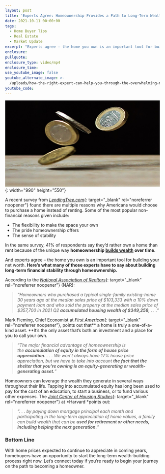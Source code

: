 ```yaml
---
layout: post
title: 'Experts Agree: Homeownership Provides a Path to Long-Term Wealth'
date: 2021-10-11 00:00:00
tags:
  - Home Buyer Tips
  - Real Estate
  - Market Update
excerpt: "Experts agree – the home you own is an important tool for building your net worth.\_Here’s what many of those experts have to say about building long-term financial stability through homeownership."
enclosure:
pullquote:
enclosure_type: video/mp4
enclosure_time:
use_youtube_image: false
youtube_alternate_image: >-
  /uploads/how-the-right-expert-can-help-you-through-the-overwhelming-market-26.png
youtube_code:
---
```

![](/uploads/pexels-pixabay-210600.jpg){: width="990" height="550"}

A recent survey from&nbsp;[*LendingTree.com*](https://www.lendingtree.com/home/mortgage/homeownership-renting-survey/){: target="_blank" rel="noreferrer noopener"}&nbsp;found there are multiple reasons why Americans would choose to purchase a home instead of renting. Some of the most popular non-financial reasons given include:

* The flexibility to make the space your own
* The pride homeownership offers
* The sense of stability

In the same survey, 41% of respondents say they’d rather own a home than rent because of the unique way&nbsp;**homeownership&nbsp;**[**builds wealth**](https://www.buyandsellvero.com/blog/as-home-equity-rises-so-does-your-wealth/)**&nbsp;over time.**

And experts agree – the home you own is an important tool for building your net worth.&nbsp;**Here’s what many of those experts have to say about building long-term financial stability through homeownership.**

According to the&nbsp;[*National Association of Realtors*](https://www.nar.realtor/blogs/economists-outlook/metro-area-wealth-gains-as-of-2021-q2-typical-gain-of-349000-over-30-years){: target="_blank" rel="noreferrer noopener"}&nbsp;(NAR):

> *“Homeowners who purchased a typical single-family existing-home 30 years ago at the median sales price of $103,333 with a 10% down payment loan and who sold the property at the median sales price of $357,700 in 2021 Q2&nbsp;**accumulated housing wealth of $349,258**, . . .*”

Mark Fleming, Chief Economist at&nbsp;[*First American*](https://blog.firstam.com/economics/reconomy-podcast-should-you-rent-or-buy){: target="_blank" rel="noreferrer noopener"}, points out that**&nbsp;a home is truly a one-of-a-kind asset.&nbsp;**It’s the only asset that’s both an investment and a place for you to call your own.

> *“The major financial advantage of homeownership is the&nbsp;**accumulation of equity in the form of house price appreciation.&nbsp;**. . . We won’t always have 17% house price appreciation, but we have to take into account&nbsp;**the fact that the shelter that you’re owning is an equity-generating or wealth-generating asset.**”*

Homeowners can leverage the wealth they generate in several ways throughout their life. Tapping into accumulated equity has long been used to pay for the cost of an education, to start a business, or to fund various other expenses. The&nbsp;[*Joint Center of Housing Studies*](https://www.jchs.harvard.edu/blog/learning-history-homeownership-rate){: target="_blank" rel="noreferrer noopener"}&nbsp;at&nbsp;*Harvard&nbsp;*points out:

> *“. . . by paying down mortgage principal each month and participating in the long-term appreciation of home values, a family can build wealth that can be&nbsp;**used for retirement or other needs, including helping the next generation.**”*

### **Bottom Line**

With home prices expected to continue to appreciate in coming years, homebuyers have an opportunity to start the long-term wealth-building process right now. Let’s connect today if you’re ready to begin your journey on the path to becoming a homeowner.
